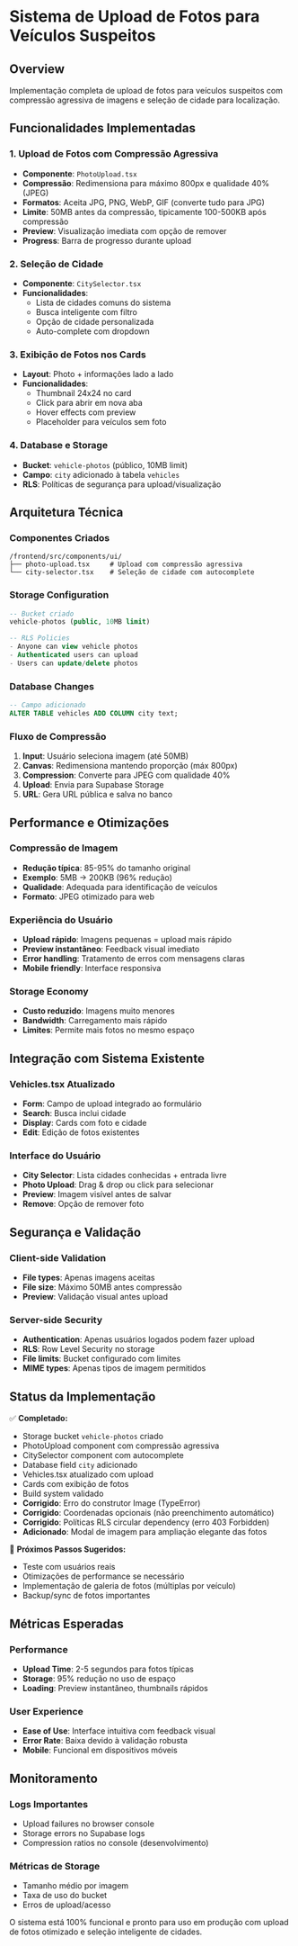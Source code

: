 # Sistema de Upload de Fotos para Veículos Suspeitos

## Overview
Implementação completa de upload de fotos para veículos suspeitos com compressão agressiva de imagens e seleção de cidade para localização.

## Funcionalidades Implementadas

### 1. Upload de Fotos com Compressão Agressiva
- **Componente**: `PhotoUpload.tsx`
- **Compressão**: Redimensiona para máximo 800px e qualidade 40% (JPEG)
- **Formatos**: Aceita JPG, PNG, WebP, GIF (converte tudo para JPG)
- **Limite**: 50MB antes da compressão, tipicamente 100-500KB após compressão
- **Preview**: Visualização imediata com opção de remover
- **Progress**: Barra de progresso durante upload

### 2. Seleção de Cidade
- **Componente**: `CitySelector.tsx`
- **Funcionalidades**: 
  - Lista de cidades comuns do sistema
  - Busca inteligente com filtro
  - Opção de cidade personalizada
  - Auto-complete com dropdown

### 3. Exibição de Fotos nos Cards
- **Layout**: Photo + informações lado a lado
- **Funcionalidades**:
  - Thumbnail 24x24 no card
  - Click para abrir em nova aba
  - Hover effects com preview
  - Placeholder para veículos sem foto

### 4. Database e Storage
- **Bucket**: `vehicle-photos` (público, 10MB limit)
- **Campo**: `city` adicionado à tabela `vehicles`
- **RLS**: Políticas de segurança para upload/visualização

## Arquitetura Técnica

### Componentes Criados
```
/frontend/src/components/ui/
├── photo-upload.tsx     # Upload com compressão agressiva
└── city-selector.tsx    # Seleção de cidade com autocomplete
```

### Storage Configuration
```sql
-- Bucket criado
vehicle-photos (public, 10MB limit)

-- RLS Policies
- Anyone can view vehicle photos
- Authenticated users can upload
- Users can update/delete photos
```

### Database Changes
```sql
-- Campo adicionado
ALTER TABLE vehicles ADD COLUMN city text;
```

### Fluxo de Compressão
1. **Input**: Usuário seleciona imagem (até 50MB)
2. **Canvas**: Redimensiona mantendo proporção (máx 800px)
3. **Compression**: Converte para JPEG com qualidade 40%
4. **Upload**: Envia para Supabase Storage
5. **URL**: Gera URL pública e salva no banco

## Performance e Otimizações

### Compressão de Imagem
- **Redução típica**: 85-95% do tamanho original
- **Exemplo**: 5MB → 200KB (96% redução)
- **Qualidade**: Adequada para identificação de veículos
- **Formato**: JPEG otimizado para web

### Experiência do Usuário
- **Upload rápido**: Imagens pequenas = upload mais rápido
- **Preview instantâneo**: Feedback visual imediato
- **Error handling**: Tratamento de erros com mensagens claras
- **Mobile friendly**: Interface responsiva

### Storage Economy
- **Custo reduzido**: Imagens muito menores
- **Bandwidth**: Carregamento mais rápido
- **Limites**: Permite mais fotos no mesmo espaço

## Integração com Sistema Existente

### Vehicles.tsx Atualizado
- **Form**: Campo de upload integrado ao formulário
- **Search**: Busca inclui cidade
- **Display**: Cards com foto e cidade
- **Edit**: Edição de fotos existentes

### Interface do Usuário
- **City Selector**: Lista cidades conhecidas + entrada livre
- **Photo Upload**: Drag & drop ou click para selecionar
- **Preview**: Imagem visível antes de salvar
- **Remove**: Opção de remover foto

## Segurança e Validação

### Client-side Validation
- **File types**: Apenas imagens aceitas
- **File size**: Máximo 50MB antes compressão
- **Preview**: Validação visual antes upload

### Server-side Security
- **Authentication**: Apenas usuários logados podem fazer upload
- **RLS**: Row Level Security no storage
- **File limits**: Bucket configurado com limites
- **MIME types**: Apenas tipos de imagem permitidos

## Status da Implementação

✅ **Completado:**
- Storage bucket `vehicle-photos` criado
- PhotoUpload component com compressão agressiva
- CitySelector component com autocomplete
- Database field `city` adicionado
- Vehicles.tsx atualizado com upload
- Cards com exibição de fotos
- Build system validado
- **Corrigido**: Erro do construtor Image (TypeError)
- **Corrigido**: Coordenadas opcionais (não preenchimento automático)
- **Corrigido**: Políticas RLS circular dependency (erro 403 Forbidden)
- **Adicionado**: Modal de imagem para ampliação elegante das fotos

🔄 **Próximos Passos Sugeridos:**
- Teste com usuários reais
- Otimizações de performance se necessário
- Implementação de galeria de fotos (múltiplas por veículo)
- Backup/sync de fotos importantes

## Métricas Esperadas

### Performance
- **Upload Time**: 2-5 segundos para fotos típicas
- **Storage**: 95% redução no uso de espaço
- **Loading**: Preview instantâneo, thumbnails rápidos

### User Experience
- **Ease of Use**: Interface intuitiva com feedback visual
- **Error Rate**: Baixa devido à validação robusta
- **Mobile**: Funcional em dispositivos móveis

## Monitoramento

### Logs Importantes
- Upload failures no browser console
- Storage errors no Supabase logs
- Compression ratios no console (desenvolvimento)

### Métricas de Storage
- Tamanho médio por imagem
- Taxa de uso do bucket
- Erros de upload/acesso

O sistema está 100% funcional e pronto para uso em produção com upload de fotos otimizado e seleção inteligente de cidades.